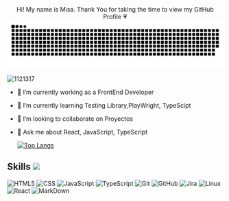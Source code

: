 <div size='20px' align="center"> Hi! My name is Misa. Thank You for taking the time to view my GitHub Profile 💗
</div>

<div align="center">
  <a href="#">
  <img  src="https://github.com/1999AZZAR/1999AZZAR/blob/main/resources/img/grid-snake.svg"
       alt="snake" /></a>
</div>


![1121317](https://user-images.githubusercontent.com/48970605/233646984-4c26ac3f-b567-4d38-8541-dfdbe371da9b.png)

- 🔭 I’m currently working as a FrontEnd Developer
  
- 🌱 I’m currently learning Testing Library,PlayWright, TypeScipt                                       
  
- 👯 I’m looking to collaborate on Proyectos
  
- 💬 Ask me about React, JavaScript, TypeScript


  [![Top Langs](https://github-readme-stats.vercel.app/api/top-langs/?username=mm0hammadi&hide_progress=true)](https://github.com/anuraghazra/github-readme-stats)





<h2> Skills <img src = "https://media2.giphy.com/media/QssGEmpkyEOhBCb7e1/giphy.gif?cid=ecf05e47a0n3gi1bfqntqmob8g9aid1oyj2wr3ds3mg700bl&rid=giphy.gif" width = 32px> </h2>

![HTML5](https://img.shields.io/badge/-HTML5-000000?style=flat&logo=HTML5)
![CSS](https://img.shields.io/badge/CSS-239120?&style=flat-square&logo=css3&logoColor=white)
![JavaScript](https://img.shields.io/badge/-JavaScript-000000?style=flat&logo=javascript)
![TypeScript](https://img.shields.io/badge/-TypeScript-000000?style=flat&logo=typescript&logoColor=007ACC)
![Git](https://img.shields.io/badge/-Git-000000?style=flat&logo=git&logoColor=F05032)
![GitHub](https://img.shields.io/badge/-GitHub-000000?style=flat&logo=github&logoColor=FFFFFF)
![Jira](https://img.shields.io/badge/-Jira-000000?style=flat&logo=jira-software&logoColor=white&logoColor=0052CC)
![Linux](https://img.shields.io/badge/-Linux-000000?style=flat&logo=linux&logoColor=FCC624)
![React](https://img.shields.io/badge/-React-000000?style=flat&logo=React&logoColor=61DAFB)
![MarkDown](https://img.shields.io/badge/Markdown-000000?style=flat-square&logo=markdown&logoColor=white)


  



